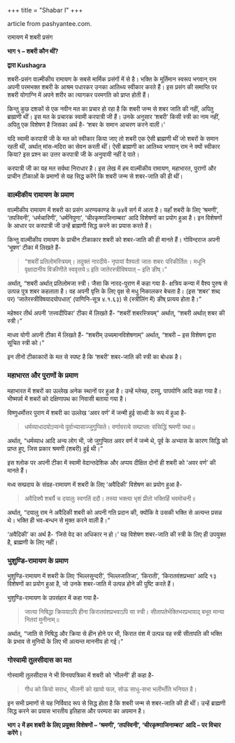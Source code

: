 +++
title = "Shabar I"
+++

article from pashyantee.com.

रामायण में शबरी प्रसंग

**भाग १ – शबरी कौन थीं?**

**द्वारा Kushagra**

शबरी-प्रसंग वाल्मीकीय रामायण के सबसे मार्मिक प्रसंगों में से है। भक्ति के मूर्तिमान स्वरूप भगवान् राम अपनी परमभक्त शबरी के आश्रम पधारकर उनका आतिथ्य स्वीकार करते हैं। इस प्रसंग की समाप्ति पर शबरी योगाग्नि में अपने शरीर का त्यागकर परमगति को प्राप्त होती हैं।

किन्तु कुछ दशकों से एक नवीन मत का प्रचार हो रहा है कि शबरी जन्म से शबर जाति की नहीं, अपितु ब्राह्मणी थीं। इस मत के प्रचारक स्वामी करपात्री जी हैं। उनके अनुसार ‘शबरी’ किसी स्त्री का नाम नहीं, अपितु एक विशेषण है जिसका अर्थ है- ‘शबर के समान आचरण करने वाली।’

यदि स्वामी करपात्री जी के मत को स्वीकार किया जाए तो शबरी एक ऐसी ब्राह्मणी थीं जो शबरों के समान रहती थीं, अर्थात् मांस-मदिरा का सेवन करती थीं। ऐसी ब्राह्मणी का आतिथ्य भगवान् राम ने क्यों स्वीकार किया? इस प्रश्न का उत्तर करपात्री जी के अनुयायी नहीं दे पाते।

करपात्री जी का यह मत सर्वथा निराधार है। इस लेख में हम वाल्मीकीय रामायण, महाभारत, पुराणों और प्राचीन टीकाओं के प्रमाणों से यह सिद्ध करेंगे कि शबरी जन्म से शबर-जाति की ही थीं।

### वाल्मीकीय रामायण के प्रमाण

वाल्मीकीय रामायण में शबरी का प्रसंग अरण्यकाण्ड के ७४वें सर्ग में आता है। यहाँ शबरी के लिए ‘श्रमणी’, ‘तपस्विनी’, ‘धर्मचारिणी’, ‘धर्मनिपुणा’, ‘चीरकृष्णाजिनाम्बरा’ आदि विशेषणों का प्रयोग हुआ है। इन विशेषणों के आधार पर करपात्री जी उन्हें ब्राह्मणी सिद्ध करने का प्रयास करते हैं।

किन्तु वाल्मीकीय रामायण के प्राचीन टीकाकार शबरी को शबर-जाति की ही मानते हैं। गोविन्दराज अपनी ‘भूषण’ टीका में लिखते हैं-

> “शबरीं प्रतिलोमस्त्रियम्। तदुक्तं नारदीये- नृपायां वैश्यतो जातः शबरः परिकीर्तितः। मधूनि वृक्षादानीय विक्रीणीते स्ववृत्तये॥ इति जातेरस्त्रीविषयात् – इति ङीष्।”

अर्थात्, “शबरी अर्थात् प्रतिलोमजा स्त्री। जैसा कि नारद-पुराण में कहा गया है- क्षत्रिय कन्या में वैश्य पुरुष से उत्पन्न पुत्र शबर कहलाता है। वह अपनी वृत्ति के लिए वृक्ष से मधु निकालकर बेचता है। (इस ‘शबर’ शब्द पर) ‘जातेरस्त्रीविषयादयोपधात्’ (पाणिनि-सूत्र ४.१.६३) से (स्त्रीलिंग में) ङीष् प्रत्यय होता है।”

महेश्वर तीर्थ अपनी ‘तत्त्वदीपिका’ टीका में लिखते हैं- “शबरीं शबरस्त्रियम्” अर्थात्, “शबरी अर्थात् शबर की स्त्री।”

माधव योगी अपनी टीका में लिखते हैं- “शबरीम् उच्यमानविशेषणाम्” अर्थात्, “शबरी – इस विशेषण द्वारा सूचित स्त्री को।”

इन तीनों टीकाकारों के मत से स्पष्ट है कि ‘शबरी’ शबर-जाति की स्त्री का बोधक है।

### महाभारत और पुराणों के प्रमाण

महाभारत में शबरों का उल्लेख अनेक स्थानों पर हुआ है। उन्हें म्लेच्छ, दस्यु, पापयोनि आदि कहा गया है। भीष्मपर्व में शबरों को दक्षिणापथ का निवासी बताया गया है।

विष्णुधर्मोत्तर पुराण में शबरी का उल्लेख ‘अवर वर्ण’ में जन्मी हुई साध्वी के रूप में हुआ है-

> धर्मव्याधादयोऽप्यन्ये पूर्वाभ्यासाज्जुगुप्सिते।
> वर्णावरत्वे सम्प्राप्ताः संसिद्धिं श्रमणी यथा॥

अर्थात्, “धर्मव्याध आदि अन्य लोग भी, जो जुगुप्सित अवर वर्ण में जन्मे थे, पूर्व के अभ्यास के कारण सिद्धि को प्राप्त हुए, जिस प्रकार श्रमणी (शबरी) हुई थी।”

इस श्लोक पर अपनी टीका में स्वामी वेदान्तदेशिक और अप्पय दीक्षित दोनों ही शबरी को ‘अवर वर्ण’ की मानते हैं।

मध्व सम्प्रदाय के संग्रह-रामायण में शबरी के लिए ‘अवैदिकी’ विशेषण का प्रयोग हुआ है-

> अवैदिक्यै शबर्यै च दयालुः स्वगतिं ददौ।
> तस्या भक्त्या भृशं प्रीतो भक्तिर्हि भवमोचनी॥

अर्थात्, “दयालु राम ने अवैदिकी शबरी को अपनी गति प्रदान की, क्योंकि वे उसकी भक्ति से अत्यन्त प्रसन्न थे। भक्ति ही भव-बन्धन से मुक्त करने वाली है।”

‘अवैदिकी’ का अर्थ है- ‘जिसे वेद का अधिकार न हो।’ यह विशेषण शबर-जाति की स्त्री के लिए ही उपयुक्त है, ब्राह्मणी के लिए नहीं।

### भुशुण्डि-रामायण के प्रमाण

भुशुण्डि-रामायण में शबरी के लिए ‘भिल्लसुन्दरी’, ‘भिल्लजातिजा’, ‘किराती’, ‘किरातवंशप्रभवा’ आदि १३ विशेषणों का प्रयोग हुआ है, जो उनके शबर-जाति में उत्पन्न होने की पुष्टि करते हैं।

भुशुण्डि-रामायण के उपसंहार में कहा गया है-

> जात्या निषिद्धा क्रिययाऽपि हीना
> किरातवंशप्रभवाऽपि सा स्त्री।
> सीतापतेर्भक्तिभरप्रभावाद्
> बभूव मान्या नितरां मुनीनाम्॥

अर्थात्, “जाति से निषिद्ध और क्रिया से हीन होने पर भी, किरात वंश में उत्पन्न वह स्त्री सीतापति की भक्ति के प्रभाव से मुनियों के लिए भी अत्यन्त माननीय हो गई।”

### गोस्वामी तुलसीदास का मत

गोस्वामी तुलसीदास ने भी विनयपत्रिका में शबरी को ‘भीलनी’ ही कहा है-

> गीध को कियो सराध, भीलनी को खायो फल,
> सोऊ साधु-सभा भलीभाँति भनियत है।

इन सभी प्रमाणों से यह निर्विवाद रूप से सिद्ध होता है कि शबरी जन्म से शबर-जाति की ही थीं। उन्हें ब्राह्मणी सिद्ध करने का प्रयास भारतीय इतिहास और परम्परा का अपमान है।

**भाग २ में हम शबरी के लिए प्रयुक्त विशेषणों – ‘श्रमणी’, ‘तपस्विनी’, ‘चीरकृष्णाजिनाम्बरा’ आदि – पर विचार करेंगे।**